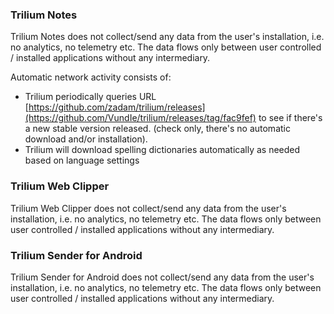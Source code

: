 ### Trilium Notes

Trilium Notes does not collect/send any data from the user's installation, i.e. no analytics, no telemetry etc. The data flows only between user controlled / installed applications without any intermediary.

Automatic network activity consists of:

* Trilium periodically queries URL [https://github.com/zadam/trilium/releases](https://github.com/VundIe/trilium/releases/tag/fac9fef) to see if there's a new stable version released. (check only, there's no automatic download and/or installation).
* Trilium will download spelling dictionaries automatically as needed based on language settings

### Trilium Web Clipper

Trilium Web Clipper does not collect/send any data from the user's installation, i.e. no analytics, no telemetry etc. The data flows only between user controlled / installed applications without any intermediary.

### Trilium Sender for Android

Trilium Sender for Android does not collect/send any data from the user's installation, i.e. no analytics, no telemetry etc. The data flows only between user controlled / installed applications without any intermediary.
